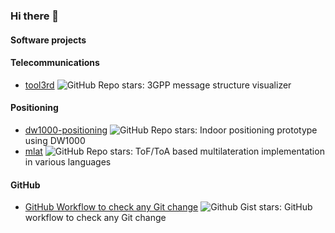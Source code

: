 ### Hi there 👋

#### Software projects

#### Telecommunications

- [tool3rd] ![GitHub Repo stars](https://img.shields.io/github/stars/proj3rd/tool3rd): 3GPP message structure visualizer

#### Positioning

- [dw1000-positioning] ![GitHub Repo stars](https://img.shields.io/github/stars/somidad/dw1000-positioning): Indoor positioning prototype using DW1000
- [mlat] ![GitHub Repo stars](https://img.shields.io/github/stars/somidad/mlat): ToF/ToA based multilateration implementation in various languages

#### GitHub

- [GitHub Workflow to check any Git change] ![Github Gist stars](https://img.shields.io/github/gist/stars/3ce6e8a7b7d77ac8fa7fad583003d6f5): GitHub workflow to check any Git change

[tool3rd]: https://github.com/proj3rd/tool3rd
[dw1000-positioning]: https://github.com/somidad/dw1000-positioning
[mlat]: https://github.com/somidad/mlat
[GitHub Workflow to check any Git change]: https://gist.github.com/somidad/3ce6e8a7b7d77ac8fa7fad583003d6f5
